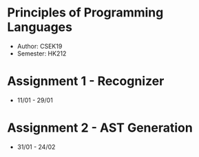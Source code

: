 # Principles of Programming Languages
- Author: CSEK19
- Semester: HK212

# Assignment 1 - Recognizer
- 11/01 - 29/01

# Assignment 2 - AST Generation
- 31/01 - 24/02